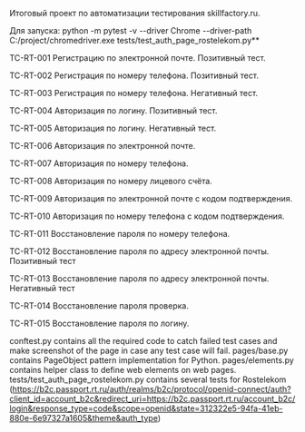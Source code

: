 Итоговый проект по автоматизации тестирования skillfactory.ru.

Для запуска:
python -m pytest -v --driver Chrome --driver-path C:/project/chromedriver.exe tests/test_auth_page_rostelekom.py**

TC-RT-001 Регистрацию по электронной почте. Позитивный тест.

TC-RT-002 Регистрация по номеру телефона. Позитивный тест.

TC-RT-003 Регистрация по номеру телефона. Негативный тест.

TC-RT-004 Авторизация по логину. Позитивный тест.

TC-RT-005 Авторизация по логину. Негативный тест.

TC-RT-006 Авторизация по электронной почте.

TC-RT-007 Авторизация по номеру телефона.

TC-RT-008 Авторизация по номеру лицевого счёта.

TC-RT-009 Авторизация по электронной почте с кодом подтверждения.

TC-RT-010 Авторизация по номеру телефона с кодом подтверждения.

TC-RT-011 Восстановление пароля по номеру телефона.

TC-RT-012 Восстановление пароля по адресу электронной почты. Позитивный тест

TC-RT-013 Восстановление пароля по адресу электронной почты. Негативный тест

TC-RT-014 Восстановление пароля проверка.

TC-RT-015 Восстановление пароля по логину.

conftest.py contains all the required code to catch failed test cases and make screenshot of the page in case any test case will fail.
pages/base.py contains PageObject pattern implementation for Python.
pages/elements.py contains helper class to define web elements on web pages.
tests/test_auth_page_rostelekom.py contains several tests for Rostelekom (https://b2c.passport.rt.ru/auth/realms/b2c/protocol/openid-connect/auth?client_id=account_b2c&redirect_uri=https://b2c.passport.rt.ru/account_b2c/login&response_type=code&scope=openid&state=312322e5-94fa-41eb-880e-6e97327a1605&theme&auth_type)
